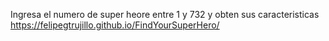 Ingresa el numero de super heore entre 1 y 732 y obten sus caracteristicas
https://felipegtrujillo.github.io/FindYourSuperHero/